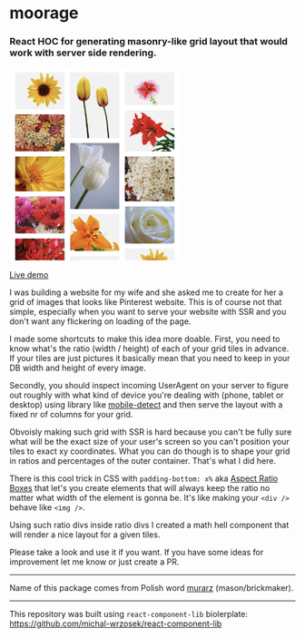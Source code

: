 # moorage

### React HOC for generating masonry-like grid layout that would work with server side rendering.

<a href="https://michal-wrzosek.github.io/moorage"><img src="/demo.png" width="300px" /></a>

[Live demo](https://michal-wrzosek.github.io/moorage)

I was building a website for my wife and she asked me to create for her a grid of images that looks like Pinterest website. This is of course not that simple, especially when you want to serve your website with SSR and you don't want any flickering on loading of the page.

I made some shortcuts to make this idea more doable. First, you need to know what's the ratio (width / height) of each of your grid tiles in advance. If your tiles are just pictures it basically mean that you need to keep in your DB width and height of every image.

Secondly, you should inspect incoming UserAgent on your server to figure out roughly with what kind of device you're dealing with (phone, tablet or desktop) using library like [mobile-detect](https://github.com/hgoebl/mobile-detect.js) and then serve the layout with a fixed nr of columns for your grid.

Obvoisly making such grid with SSR is hard because you can't be fully sure what will be the exact size of your user's screen so you can't position your tiles to exact xy coordinates. What you can do though is to shape your grid in ratios and percentages of the outer container. That's what I did here.

There is this cool trick in CSS with `padding-bottom: x%` aka [Aspect Ratio Boxes](https://css-tricks.com/aspect-ratio-boxes/) that let's you create elements that will always keep the ratio no matter what width of the element is gonna be. It's like making your `<div />` behave like `<img />`.

Using such ratio divs inside ratio divs I created a math hell component that will render a nice layout for a given tiles.

Please take a look and use it if you want. If you have some ideas for improvement let me know or just create a PR.

---

Name of this package comes from Polish word [murarz](https://translate.google.pl/#view=home&op=translate&sl=pl&tl=en&text=murarz) (mason/brickmaker).

---

This repository was built using `react-component-lib` biolerplate:
https://github.com/michal-wrzosek/react-component-lib
